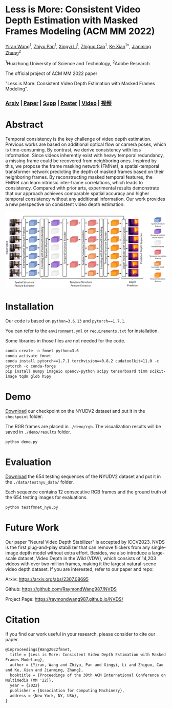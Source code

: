 # Less is More: Consistent Video Depth Estimation with Masked Frames Modeling (ACM MM 2022)

[Yiran Wang](https://scholar.google.com.hk/citations?hl=zh-CN&user=p_RnaI8AAAAJ)<sup>1</sup>,
[Zhiyu Pan](https://orcid.org/0000-0001-5584-6669)<sup>1</sup>,
[Xingyi Li](https://scholar.google.com/citations?user=XDKQsvUAAAAJ&hl=zh-CN)<sup>1</sup>,
[Zhiguo Cao](http://english.aia.hust.edu.cn/info/1085/1528.htm)<sup>1</sup>,
[Ke Xian](https://sites.google.com/site/kexian1991/)<sup>1*</sup>,
[Jianming Zhang](https://jimmie33.github.io/)<sup>2</sup>

<sup>1</sup>Huazhong University of Science and Technology, <sup>2</sup>Adobe Research

The official project of ACM MM 2022 paper 

"Less is More: Consistent Video Depth Estimation with Masked Frames Modeling".

### [Arxiv](https://arxiv.org/abs/2208.00380) | [Paper](https://github.com/RaymondWang987/FMNet/blob/main/pdf/paper.pdf) | [Supp](https://github.com/RaymondWang987/FMNet/blob/main/pdf/supp.pdf) | [Poster](https://github.com/RaymondWang987/FMNet/blob/main/pdf/MM22poster.pdf) | [Video](https://youtu.be/wvukM7WD9wE) | [视频](https://www.bilibili.com/video/BV1BD4y1z79m?spm_id_from=444.41.list.card_archive.click&vd_source=806e94b96ef6755e55a2da337c69df47)

# Abstract
Temporal consistency is the key challenge of video depth estimation. Previous works are based on additional optical flow or camera poses, which is time-consuming. By contrast, we derive consistency with less information. Since videos inherently exist with heavy temporal redundancy, a missing frame could be recovered from neighboring ones. Inspired by this, we propose the frame masking network (FMNet), a spatial-temporal transformer network predicting the depth of masked frames based on their neighboring frames. By reconstructing masked temporal features, the FMNet can learn intrinsic inter-frame correlations, which leads to consistency. Compared with prior arts, experimental results demonstrate that our approach achieves comparable spatial accuracy and higher temporal consistency without any additional information. Our work provides a new perspective on consistent video depth estimation.

![image](https://github.com/RaymondWang987/FMNet/blob/main/pdf/pipeline.PNG)

# Installation
Our code is based on `python=3.6.13` and `pytorch==1.7.1`. 

You can refer to the `environment.yml` or `requirements.txt` for installation. 

Some libraries in those files are not needed for the code.
```
conda create -n fmnet python=3.6
conda activate fmnet
conda install pytorch==1.7.1 torchvision==0.8.2 cudatoolkit=11.0 -c pytorch -c conda-forge
pip install numpy imageio opencv-python scipy tensorboard timm scikit-image tqdm glob h5py
```

# Demo
[Download](https://drive.google.com/file/d/1D2EkCEcqlImpQ15qADlfFPpdCxV_8CLt/view?usp=sharing) our checkpoint on the NYUDV2 dataset and put it in the `checkpoint` folder. 

The RGB frames are placed in `./demo/rgb`. The visualization results will be saved in `./demo/results` folder.
```
python demo.py
```

# Evaluation
[Download](https://drive.google.com/file/d/1Kg-NOZBfecGHgGyn9pMm7rNibfcg5dMp/view?usp=sharing) the 654 testing sequences of the NYUDV2 dataset and put it in the `./data/testnyu_data/` folder.

Each sequence contains 12 consecutive RGB frames and the ground truth of the 654 testing images for evaluations.

```
python testfmnet_nyu.py
```

# Future Work
Our paper "Neural Video Depth Stabilizer" is accepted by ICCV2023. NVDS is the first plug-and-play stabilizer that can remove flickers from any single-image depth model without extra effort. Besides, we also introduce a large-scale dataset, Video Depth in the Wild (VDW), which consists of 14,203 videos with over two million frames, making it the largest natural-scene video depth dataset. If you are interested, refer to our paper and repo:

Arxiv: https://arxiv.org/abs/2307.08695

Github: https://github.com/RaymondWang987/NVDS

Project Page: https://raymondwang987.github.io/NVDS/


# Citation
If you find our work useful in your research, please consider to cite our paper.

```
@inproceedings{Wang2022fmnet,
  title = {Less is More: Consistent Video Depth Estimation with Masked Frames Modeling},
  author = {Yiran, Wang and Zhiyu, Pan and Xingyi, Li and Zhiguo, Cao and Ke, Xian and Jianming, Zhang},
  booktitle = {Proceedings of the 30th ACM International Conference on Multimedia (MM '22)},
  year = {2022}
  publisher = {Association for Computing Machinery},
  address = {New York, NY, USA},
}
```

